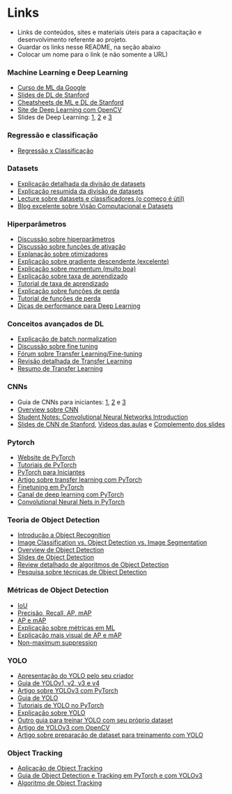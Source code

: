 # Links

- Links de conteúdos, sites e materiais úteis para a capacitação e desenvolvimento referente ao projeto.
- Guardar os links nesse README, na seção abaixo
- Colocar um nome para o link (e não somente a URL)

### Machine Learning e Deep Learning

- [Curso de ML da Google](https://developers.google.com/machine-learning/crash-course)
- [Slides de DL de Stanford](https://cs230.stanford.edu/winter2020/)
- [Cheatsheets de ML e DL de Stanford](https://stanford.edu/~shervine/teaching/)
- [Site de Deep Learning com OpenCV](https://www.learnopencv.com/)
- Slides de Deep Learning: [1](https://www.dropbox.com/s/7udotem1daz265x/AAAI2017-1-0205c.pdf), [2](https://www.dropbox.com/s/qfz34ba3ftuli6b/AAAI2017-2-0203.pdf) e [3](https://www.dropbox.com/s/6sbt9jmrwg414c8/AAAI2017-3-0331.pdf)

### Regressão e classificação

- [Regressão x Classificação](https://www.geeksforgeeks.org/regression-classification-supervised-machine-learning/)

### Datasets

- [Explicação detalhada da divisão de datasets](https://machinelearningmastery.com/difference-test-validation-datasets/)
- [Explicação resumida da divisão de datasets](https://towardsdatascience.com/train-validation-and-test-sets-72cb40cba9e7)
- [Lecture sobre datasets e classificadores (o começo é útil)](http://cseweb.ucsd.edu/~elkan/250Bwinter2012/classifiereval.pdf)
- [Blog excelente sobre Visão Computacional e Datasets](https://blog.roboflow.ai)

### Hiperparâmetros

- [Discussão sobre hiperparâmetros](https://towardsdatascience.com/what-are-hyperparameters-and-how-to-tune-the-hyperparameters-in-a-deep-neural-network-d0604917584a)
- [Discussão sobre funções de ativação](https://www.analyticsvidhya.com/blog/2020/01/fundamentals-deep-learning-activation-functions-when-to-use-them/)
- [Explanação sobre otimizadores](https://ruder.io/optimizing-gradient-descent/)
- [Explicação sobre gradiente descendente (excelente)](https://medium.com/@abhinav.mahapatra10/beginner-ml-basics-gradient-descent-31cc0732676f)
- [Explicação sobre momentum (muito boa)](https://medium.com/@abhinav.mahapatra10/ml-advanced-momentum-in-machine-learning-what-is-nesterov-momentum-ad37ce1935fc)
- [Explicação sobre taxa de aprendizado](https://machinelearningmastery.com/understand-the-dynamics-of-learning-rate-on-deep-learning-neural-networks/)
- [Tutorial de taxa de aprendizado](https://machinelearningmastery.com/learning-rate-for-deep-learning-neural-networks/)
- [Explicação sobre funções de perda](https://machinelearningmastery.com/loss-and-loss-functions-for-training-deep-learning-neural-networks/)
- [Tutorial de funções de perda](https://machinelearningmastery.com/how-to-choose-loss-functions-when-training-deep-learning-neural-networks/)
- [Dicas de performance para Deep Learning](https://machinelearningmastery.com/improve-deep-learning-performance/)

### Conceitos avançados de DL

- [Explicação de batch normalization](https://www.learnopencv.com/batch-normalization-in-deep-networks/)
- [Discussão sobre fine tuning](https://flyyufelix.github.io/2016/10/03/fine-tuning-in-keras-part1.html)
- [Fórum sobre Transfer Learning/Fine-tuning](https://www.quora.com/What-is-the-difference-between-transfer-learning-and-fine-tuning)
- [Revisão detalhada de Transfer Learning](https://ruder.io/transfer-learning/)
- [Resumo de Transfer Learning](https://machinelearningmastery.com/transfer-learning-for-deep-learning/)

### CNNs

- Guia de CNNs para iniciantes: [1](https://adeshpande3.github.io/A-Beginner%27s-Guide-To-Understanding-Convolutional-Neural-Networks/), [2](https://adeshpande3.github.io/adeshpande3.github.io/A-Beginner's-Guide-To-Understanding-Convolutional-Neural-Networks-Part-2/) e [3](https://adeshpande3.github.io/adeshpande3.github.io/The-9-Deep-Learning-Papers-You-Need-To-Know-About.html)
- [Overview sobre CNN](https://medium.com/dataseries/basic-overview-of-convolutional-neural-network-cnn-4fcc7dbb4f17)
- [Student Notes: Convolutional Neural Networks Introduction](https://indoml.com/2018/03/07/student-notes-convolutional-neural-networks-cnn-introduction/)
- [Slides de CNN de Stanford](http://cs231n.stanford.edu/slides/), [Vídeos das aulas](https://www.youtube.com/playlist?list=PLC1qU-LWwrF64f4QKQT-Vg5Wr4qEE1Zxk) e [Complemento dos slides](https://cs231n.github.io/)

### Pytorch

- [Website de PyTorch](https://pytorch.org/)
- [Tutoriais de PyTorch](https://www.learnopencv.com/learn-pytorch/)
- [PyTorch para Iniciantes](https://www.analyticsvidhya.com/blog/2019/09/introduction-to-pytorch-from-scratch/?utm_source=blog&utm_medium=image-augmentation-deep-learning-pytorch)
- [Artigo sobre transfer learning com PyTorch](https://towardsdatascience.com/transfer-learning-picking-the-right-pre-trained-model-for-your-problem-bac69b488d16)
- [Finetuning em PyTorch](https://discuss.pytorch.org/t/how-to-perform-finetuning-in-pytorch/419)
- [Canal de deep learning com PyTorch](https://www.youtube.com/channel/UCfzlCWGWYyIQ0aLC5w48gBQ)
- [Convolutional Neural Nets in PyTorch](https://algorithmia.com/blog/convolutional-neural-nets-in-pytorch)

### Teoria de Object Detection

- [Introdução a Object Recognition](https://machinelearningmastery.com/object-recognition-with-deep-learning/)
- [Image Classification vs. Object Detection vs. Image Segmentation](https://medium.com/analytics-vidhya/image-classification-vs-object-detection-vs-image-segmentation-f36db85fe81)
- [Overview de Object Detection](https://cv-tricks.com/object-detection/faster-r-cnn-yolo-ssd/)
- [Slides de Object Detection](http://ww2.inf.ufg.br/~anderson/deeplearning/20181/Curso_DeepLearning%20-%20Object%20Detection-%20SSD%20Fast%20Faster%20RCNN%20Yolo.pdf)
- [Review detalhado de algoritmos de Object Detection](https://medium.com/@fractaldle/brief-overview-on-object-detection-algorithms-ec516929be93)
- [Pesquisa sobre técnicas de Object Detection](https://towardsdatascience.com/object-detection-using-deep-learning-approaches-an-end-to-end-theoretical-perspective-4ca27eee8a9a)

### Métricas de Object Detection

- [IoU](https://www.pyimagesearch.com/2016/11/07/intersection-over-union-iou-for-object-detection/)
- [Precisão, Recall, AP, mAP](https://medium.com/@yanfengliux/the-confusing-metrics-of-ap-and-map-for-object-detection-3113ba0386ef)
- [AP e mAP](https://tarangshah.com/blog/2018-01-27/what-is-map-understanding-the-statistic-of-choice-for-comparing-object-detection-models/)
- [Explicação sobre métricas em ML](https://medium.com/@vitorborbarodrigues/m%C3%A9tricas-de-avalia%C3%A7%C3%A3o-acur%C3%A1cia-precis%C3%A3o-recall-quais-as-diferen%C3%A7as-c8f05e0a513c)
- [Explicação mais visual de AP e mAP](https://kharshit.github.io/blog/2019/09/20/evaluation-metrics-for-object-detection-and-segmentation)
- [Non-maximum suppression](https://www.quora.com/How-does-non-maximum-suppression-work-in-object-detection)

### YOLO

- [Apresentação do YOLO pelo seu criador](https://www.youtube.com/watch?v=NM6lrxy0bxs)
- [Guia de YOLOv1, v2, v3 e v4](https://robocademy.com/2020/05/01/a-gentle-introduction-to-yolo-v4-for-object-detection-in-ubuntu-20-04/)
- [Artigo sobre YOLOv3 com PyTorch](https://michhar.github.io/learning-from-learning-yolov3/)
- [Guia de YOLO](https://hackernoon.com/understanding-yolo-f5a74bbc7967)
- [Tutoriais de YOLO no PyTorch](https://blog.paperspace.com/tag/series-yolo/)
- [Explicação sobre YOLO](https://medium.com/@jonathan_hui/real-time-object-detection-with-yolo-yolov2-28b1b93e2088)
- [Outro guia para treinar YOLO com seu próprio dataset](https://medium.com/@anirudh.s.chakravarthy/training-yolov3-on-your-custom-dataset-19a1abbdaf09)
- [Artigo de YOLOv3 com OpenCV](https://www.learnopencv.com/training-yolov3-deep-learning-based-custom-object-detector/)
- [Artigo sobre preparação de dataset para treinamento com YOLO](https://www.arunponnusamy.com/preparing-custom-dataset-for-training-yolo-object-detector.html)

### Object Tracking

- [Aplicação de Object Tracking](https://www.move-lab.com/blog/tracking-things-in-object-detection-videos)
- [Guia de Object Detection e Tracking em PyTorch e com YOLOv3](https://towardsdatascience.com/object-detection-and-tracking-in-pytorch-b3cf1a696a98)
- [Algoritmo de Object Tracking](https://nanonets.com/blog/object-tracking-deepsort/)
